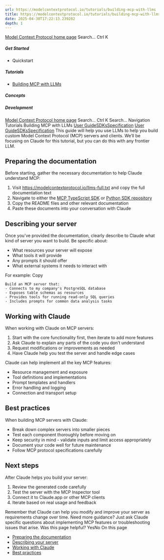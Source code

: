 ```yaml
---
url: https://modelcontextprotocol.io/tutorials/building-mcp-with-llms
title: https://modelcontextprotocol.io/tutorials/building-mcp-with-llms
date: 2025-04-30T17:22:13.239202
depth: 1
---
```


[Model Context Protocol home page](https://modelcontextprotocol.io/)
Search...
Ctrl K
##### Get Started
  * Quickstart


##### Tutorials
  * [Building MCP with LLMs](https://modelcontextprotocol.io/tutorials/building-mcp-with-llms)


##### Concepts


##### Development


[Model Context Protocol home page](https://modelcontextprotocol.io/)
Search...
Ctrl K
Search...
Navigation
Tutorials
Building MCP with LLMs
[User Guide](https://modelcontextprotocol.io/introduction)[SDKs](https://modelcontextprotocol.io/sdk/java/mcp-overview)[Specification](https://modelcontextprotocol.io/specification/2025-03-26)
[User Guide](https://modelcontextprotocol.io/introduction)[SDKs](https://modelcontextprotocol.io/sdk/java/mcp-overview)[Specification](https://modelcontextprotocol.io/specification/2025-03-26)
This guide will help you use LLMs to help you build custom Model Context Protocol (MCP) servers and clients. We’ll be focusing on Claude for this tutorial, but you can do this with any frontier LLM.
## Preparing the documentation
Before starting, gather the necessary documentation to help Claude understand MCP:
  1. Visit <https://modelcontextprotocol.io/llms-full.txt> and copy the full documentation text
  2. Navigate to either the [MCP TypeScript SDK](https://github.com/modelcontextprotocol/typescript-sdk) or [Python SDK repository](https://github.com/modelcontextprotocol/python-sdk)
  3. Copy the README files and other relevant documentation
  4. Paste these documents into your conversation with Claude


## Describing your server
Once you’ve provided the documentation, clearly describe to Claude what kind of server you want to build. Be specific about:
  * What resources your server will expose
  * What tools it will provide
  * Any prompts it should offer
  * What external systems it needs to interact with


For example:
Copy
```
Build an MCP server that:
- Connects to my company's PostgreSQL database
- Exposes table schemas as resources
- Provides tools for running read-only SQL queries
- Includes prompts for common data analysis tasks

```

## Working with Claude
When working with Claude on MCP servers:
  1. Start with the core functionality first, then iterate to add more features
  2. Ask Claude to explain any parts of the code you don’t understand
  3. Request modifications or improvements as needed
  4. Have Claude help you test the server and handle edge cases


Claude can help implement all the key MCP features:
  * Resource management and exposure
  * Tool definitions and implementations
  * Prompt templates and handlers
  * Error handling and logging
  * Connection and transport setup


## Best practices
When building MCP servers with Claude:
  * Break down complex servers into smaller pieces
  * Test each component thoroughly before moving on
  * Keep security in mind - validate inputs and limit access appropriately
  * Document your code well for future maintenance
  * Follow MCP protocol specifications carefully


## Next steps
After Claude helps you build your server:
  1. Review the generated code carefully
  2. Test the server with the MCP Inspector tool
  3. Connect it to Claude.app or other MCP clients
  4. Iterate based on real usage and feedback


Remember that Claude can help you modify and improve your server as requirements change over time.
Need more guidance? Just ask Claude specific questions about implementing MCP features or troubleshooting issues that arise.
Was this page helpful?
YesNo
On this page
  * [Preparing the documentation](https://modelcontextprotocol.io/tutorials/building-mcp-with-llms#preparing-the-documentation)
  * [Describing your server](https://modelcontextprotocol.io/tutorials/building-mcp-with-llms#describing-your-server)
  * [Working with Claude](https://modelcontextprotocol.io/tutorials/building-mcp-with-llms#working-with-claude)
  * [Best practices](https://modelcontextprotocol.io/tutorials/building-mcp-with-llms#best-practices)



